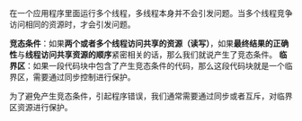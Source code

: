 在一个应用程序里面运行多个线程，多线程本身并不会引发问题。当多个线程竞争访问相同的资源时，才会引发问题。

**竞态条件**：如果**两个或者多个线程访问共享的资源（读写）**，如果**最终结果的正确性**与**线程访问共享资源的顺序**紧密相关的话，那么我们就说产生了竞态条件。
**临界区**：如果一段代码块中包含了产生竞态条件的代码，那么这段代码块就是一个临界区，需要通过同步控制进行保护。

为了避免产生竞态条件，引起程序错误，我们通常需要通过同步或者互斥，对临界区资源进行保护。